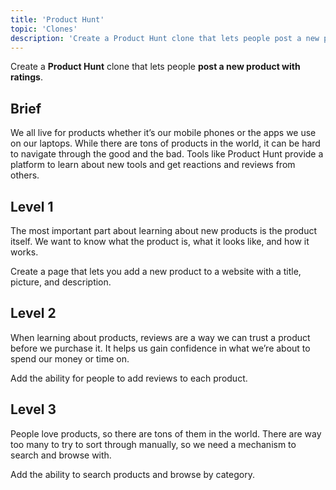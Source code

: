 ```yaml
---
title: 'Product Hunt'
topic: 'Clones'
description: 'Create a Product Hunt clone that lets people post a new product with ratings.'
---
```

Create a <strong className="color-blue">Product Hunt</strong> clone that lets people <strong className="color-purple">post a new product with ratings</strong>.

## Brief

We all live for products whether it’s our mobile phones or the apps we use on our laptops. While there are tons of products in the world, it can be hard to navigate through the good and the bad. Tools like Product Hunt provide a platform to learn about new tools and get reactions and reviews from others.

## Level 1

The most important part about learning about new products is the product itself. We want to know what the product is, what it looks like, and how it works.

Create a page that lets you add a new product to a website with a title, picture,  and description.

## Level 2

When learning about products, reviews are a way we can trust a product before we purchase it. It helps us gain confidence in what we’re about to spend our money or time on.

Add the ability for people to add reviews to each product.

## Level 3

People love products, so there are tons of them in the world. There are way too many to try to sort through manually, so we need a mechanism to search and browse with.

Add the ability to search products and browse by category.


